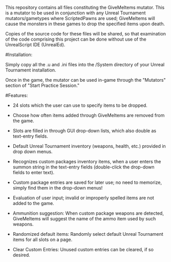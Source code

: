 This repository contains all files constituting the GiveMeItems mutator. This is a mutator to be used in conjunction with any Unreal Tournament mutators/gametypes where ScriptedPawns are used; GiveMeItems will cause the monsters in these games to drop the specified items upon death. 

Copies of the source code for these files will be shared, so that examination of the code comprising this project can be done without use of the UnrealScript IDE (UnrealEd). 

#Installation:

Simply copy all the .u and .ini files into the /System directory of your Unreal Tournament installation. 

Once in the game, the mutator can be used in-game through the "Mutators" section of "Start Practice Session." 

#Features:
   * 24 slots which the user can use to specify items to be dropped.

   * Choose how often items added through GiveMeItems are removed from the game.

   * Slots are filled in through GUI drop-down lists, which also double as text-entry fields.

   * Default Unreal Tournament inventory (weapons, health, etc.) provided in drop down menus.

   * Recognizes custom packages inventory items, when a user enters the summon string in the text-entry fields (double-click the drop-down fields to enter text).

   * Custom package entries are saved for later use; no need to memorize, simply find them in the drop-down menus!	

   * Evaluation of user input; invalid or improperly spelled items	are not added to the game.

   * Ammunition suggestion: When custom package weapons are detected, GiveMeItems will suggest the name of the ammo item used	by such weapons.

   * Randomized default items: Randomly select default Unreal Tournament items for all slots on a page.

   * Clear Custom Entries: Unused custom entries can be cleared, if so desired.
